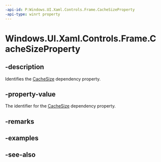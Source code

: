 ```yaml
---
-api-id: P:Windows.UI.Xaml.Controls.Frame.CacheSizeProperty
-api-type: winrt property
---
```


<!-- Property syntax
public Windows.UI.Xaml.DependencyProperty CacheSizeProperty { get; }
-->

# Windows.UI.Xaml.Controls.Frame.CacheSizeProperty

## -description
Identifies the [CacheSize](frame_cachesize.md) dependency property.



## -property-value
The identifier for the [CacheSize](frame_cachesize.md) dependency property.

## -remarks

## -examples

## -see-also
